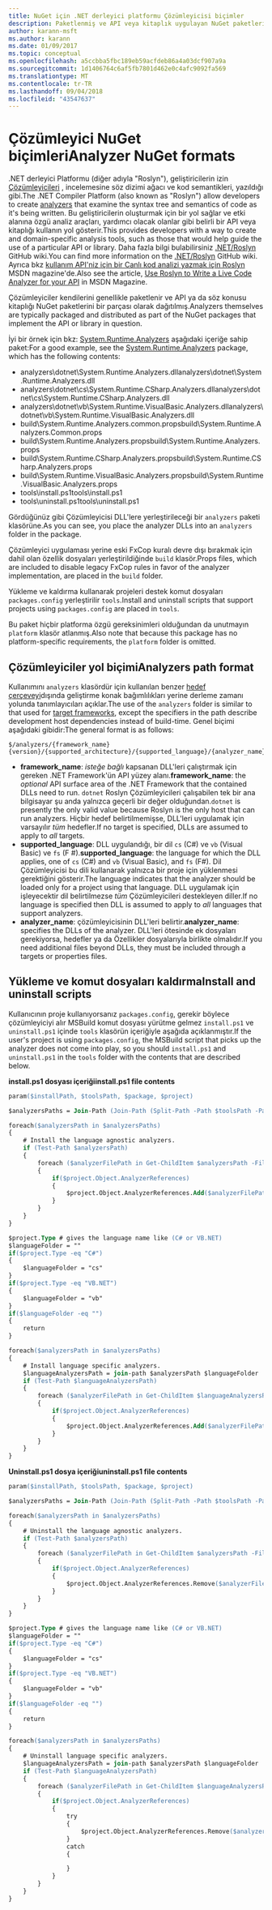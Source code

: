```yaml
---
title: NuGet için .NET derleyici platformu Çözümleyicisi biçimler
description: Paketlenmiş ve API veya kitaplık uygulayan NuGet paketleri ile dağıtılmış .NET Çözümleyicileri için kuralları.
author: karann-msft
ms.author: karann
ms.date: 01/09/2017
ms.topic: conceptual
ms.openlocfilehash: a5ccbba5fbc189eb59acfdeb86a4a03dcf907a9a
ms.sourcegitcommit: 1d1406764c6af5fb7801d462e0c4afc9092fa569
ms.translationtype: MT
ms.contentlocale: tr-TR
ms.lasthandoff: 09/04/2018
ms.locfileid: "43547637"
---
```

# <a name="analyzer-nuget-formats"></a><span data-ttu-id="de8a7-103">Çözümleyici NuGet biçimleri</span><span class="sxs-lookup"><span data-stu-id="de8a7-103">Analyzer NuGet formats</span></span>

<span data-ttu-id="de8a7-104">.NET derleyici Platformu (diğer adıyla "Roslyn"), geliştiricilerin izin [Çözümleyicileri](https://github.com/dotnet/roslyn/wiki/How-To-Write-a-C%23-Analyzer-and-Code-Fix) , incelemesine söz dizimi ağacı ve kod semantikleri, yazıldığı gibi.</span><span class="sxs-lookup"><span data-stu-id="de8a7-104">The .NET Compiler Platform (also known as "Roslyn") allow developers to create [analyzers](https://github.com/dotnet/roslyn/wiki/How-To-Write-a-C%23-Analyzer-and-Code-Fix) that examine the syntax tree and semantics of code as it's being written.</span></span> <span data-ttu-id="de8a7-105">Bu geliştiricilerin oluşturmak için bir yol sağlar ve etki alanına özgü analiz araçları, yardımcı olacak olanlar gibi belirli bir API veya kitaplığı kullanın yol gösterir.</span><span class="sxs-lookup"><span data-stu-id="de8a7-105">This provides developers with a way to create and domain-specific analysis tools, such as those that would help guide the use of a particular API or library.</span></span> <span data-ttu-id="de8a7-106">Daha fazla bilgi bulabilirsiniz [.NET/Roslyn](https://github.com/dotnet/roslyn/wiki) GitHub wiki.</span><span class="sxs-lookup"><span data-stu-id="de8a7-106">You can find more information on the [.NET/Roslyn](https://github.com/dotnet/roslyn/wiki) GitHub wiki.</span></span> <span data-ttu-id="de8a7-107">Ayrıca bkz [kullanım API'niz için bir Canlı kod analizi yazmak için Roslyn](https://msdn.microsoft.com/magazine/dn879356.aspx) MSDN magazine'de.</span><span class="sxs-lookup"><span data-stu-id="de8a7-107">Also see the article, [Use Roslyn to Write a Live Code Analyzer for your API](https://msdn.microsoft.com/magazine/dn879356.aspx) in MSDN Magazine.</span></span>

<span data-ttu-id="de8a7-108">Çözümleyiciler kendilerini genellikle paketlenir ve API ya da söz konusu kitaplığı NuGet paketlerini bir parçası olarak dağıtılmış.</span><span class="sxs-lookup"><span data-stu-id="de8a7-108">Analyzers themselves are typically packaged and distributed as part of the NuGet packages that implement the API or library in question.</span></span>

<span data-ttu-id="de8a7-109">İyi bir örnek için bkz: [System.Runtime.Analyzers](https://www.nuget.org/packages/System.Runtime.Analyzers) aşağıdaki içeriğe sahip paket:</span><span class="sxs-lookup"><span data-stu-id="de8a7-109">For a good example, see the [System.Runtime.Analyzers](https://www.nuget.org/packages/System.Runtime.Analyzers) package, which has the following contents:</span></span>

- <span data-ttu-id="de8a7-110">analyzers\dotnet\System.Runtime.Analyzers.dll</span><span class="sxs-lookup"><span data-stu-id="de8a7-110">analyzers\dotnet\System.Runtime.Analyzers.dll</span></span>
- <span data-ttu-id="de8a7-111">analyzers\dotnet\cs\System.Runtime.CSharp.Analyzers.dll</span><span class="sxs-lookup"><span data-stu-id="de8a7-111">analyzers\dotnet\cs\System.Runtime.CSharp.Analyzers.dll</span></span>
- <span data-ttu-id="de8a7-112">analyzers\dotnet\vb\System.Runtime.VisualBasic.Analyzers.dll</span><span class="sxs-lookup"><span data-stu-id="de8a7-112">analyzers\dotnet\vb\System.Runtime.VisualBasic.Analyzers.dll</span></span>
- <span data-ttu-id="de8a7-113">build\System.Runtime.Analyzers.common.props</span><span class="sxs-lookup"><span data-stu-id="de8a7-113">build\System.Runtime.Analyzers.Common.props</span></span>
- <span data-ttu-id="de8a7-114">build\System.Runtime.Analyzers.props</span><span class="sxs-lookup"><span data-stu-id="de8a7-114">build\System.Runtime.Analyzers.props</span></span>
- <span data-ttu-id="de8a7-115">build\System.Runtime.CSharp.Analyzers.props</span><span class="sxs-lookup"><span data-stu-id="de8a7-115">build\System.Runtime.CSharp.Analyzers.props</span></span>
- <span data-ttu-id="de8a7-116">build\System.Runtime.VisualBasic.Analyzers.props</span><span class="sxs-lookup"><span data-stu-id="de8a7-116">build\System.Runtime.VisualBasic.Analyzers.props</span></span>
- <span data-ttu-id="de8a7-117">tools\install.ps1</span><span class="sxs-lookup"><span data-stu-id="de8a7-117">tools\install.ps1</span></span>
- <span data-ttu-id="de8a7-118">tools\uninstall.ps1</span><span class="sxs-lookup"><span data-stu-id="de8a7-118">tools\uninstall.ps1</span></span>

<span data-ttu-id="de8a7-119">Gördüğünüz gibi Çözümleyicisi DLL'lere yerleştirileceği bir `analyzers` paketi klasörüne.</span><span class="sxs-lookup"><span data-stu-id="de8a7-119">As you can see, you place the analyzer DLLs into an `analyzers` folder in the package.</span></span>

<span data-ttu-id="de8a7-120">Çözümleyici uygulaması yerine eski FxCop kuralı devre dışı bırakmak için dahil olan özellik dosyaları yerleştirildiğinde `build` klasör.</span><span class="sxs-lookup"><span data-stu-id="de8a7-120">Props files, which are included to disable legacy FxCop rules in favor of the analyzer implementation, are placed in the `build` folder.</span></span>

<span data-ttu-id="de8a7-121">Yükleme ve kaldırma kullanarak projeleri destek komut dosyaları `packages.config` yerleştirilir `tools`.</span><span class="sxs-lookup"><span data-stu-id="de8a7-121">Install and uninstall scripts that support projects using `packages.config` are placed in `tools`.</span></span>

<span data-ttu-id="de8a7-122">Bu paket hiçbir platforma özgü gereksinimleri olduğundan da unutmayın `platform` klasör atlanmış.</span><span class="sxs-lookup"><span data-stu-id="de8a7-122">Also note that because this package has no platform-specific requirements, the `platform` folder is omitted.</span></span>


## <a name="analyzers-path-format"></a><span data-ttu-id="de8a7-123">Çözümleyiciler yol biçimi</span><span class="sxs-lookup"><span data-stu-id="de8a7-123">Analyzers path format</span></span>

<span data-ttu-id="de8a7-124">Kullanımını `analyzers` klasördür için kullanılan benzer [hedef çerçeveyi](../create-packages/supporting-multiple-target-frameworks.md)dışında geliştirme konak bağımlılıkları yerine derleme zamanı yolunda tanımlayıcıları açıklar.</span><span class="sxs-lookup"><span data-stu-id="de8a7-124">The use of the `analyzers` folder is similar to that used for [target frameworks](../create-packages/supporting-multiple-target-frameworks.md), except the specifiers in the path describe development host dependencies instead of build-time.</span></span> <span data-ttu-id="de8a7-125">Genel biçimi aşağıdaki gibidir:</span><span class="sxs-lookup"><span data-stu-id="de8a7-125">The general format is as follows:</span></span>

    $/analyzers/{framework_name}{version}/{supported_architecture}/{supported_language}/{analyzer_name}.dll

- <span data-ttu-id="de8a7-126">**framework_name**: *isteğe bağlı* kapsanan DLL'leri çalıştırmak için gereken .NET Framework'ün API yüzey alanı.</span><span class="sxs-lookup"><span data-stu-id="de8a7-126">**framework_name**: the *optional* API surface area of the .NET Framework that the contained DLLs need to run.</span></span> <span data-ttu-id="de8a7-127">`dotnet` Roslyn Çözümleyicileri çalışabilen tek bir ana bilgisayar şu anda yalnızca geçerli bir değer olduğundan.</span><span class="sxs-lookup"><span data-stu-id="de8a7-127">`dotnet` is presently the only valid value because Roslyn is the only host that can run analyzers.</span></span> <span data-ttu-id="de8a7-128">Hiçbir hedef belirtilmemişse, DLL'leri uygulamak için varsayılır *tüm* hedefler.</span><span class="sxs-lookup"><span data-stu-id="de8a7-128">If no target is specified, DLLs are assumed to apply to *all* targets.</span></span>
- <span data-ttu-id="de8a7-129">**supported_language**: DLL uygulandığı, bir dil `cs` (C#) ve `vb` (Visual Basic) ve `fs` (F #).</span><span class="sxs-lookup"><span data-stu-id="de8a7-129">**supported_language**: the language for which the DLL applies, one of `cs` (C#) and `vb` (Visual Basic), and `fs` (F#).</span></span> <span data-ttu-id="de8a7-130">Dil Çözümleyicisi bu dili kullanarak yalnızca bir proje için yüklenmesi gerektiğini gösterir.</span><span class="sxs-lookup"><span data-stu-id="de8a7-130">The language indicates that the analyzer should be loaded only for a project using that language.</span></span> <span data-ttu-id="de8a7-131">DLL uygulamak için işleyecektir dil belirtilmezse *tüm* Çözümleyicileri destekleyen diller.</span><span class="sxs-lookup"><span data-stu-id="de8a7-131">If no language is specified then DLL is assumed to apply to *all* languages that support analyzers.</span></span>
- <span data-ttu-id="de8a7-132">**analyzer_name**: çözümleyicisinin DLL'leri belirtir.</span><span class="sxs-lookup"><span data-stu-id="de8a7-132">**analyzer_name**: specifies the DLLs of the analyzer.</span></span> <span data-ttu-id="de8a7-133">DLL'leri ötesinde ek dosyaları gerekiyorsa, hedefler ya da Özellikler dosyalarıyla birlikte olmalıdır.</span><span class="sxs-lookup"><span data-stu-id="de8a7-133">If you need additional files beyond DLLs, they must be included through a targets or properties files.</span></span>


## <a name="install-and-uninstall-scripts"></a><span data-ttu-id="de8a7-134">Yükleme ve komut dosyaları kaldırma</span><span class="sxs-lookup"><span data-stu-id="de8a7-134">Install and uninstall scripts</span></span>

<span data-ttu-id="de8a7-135">Kullanıcının proje kullanıyorsanız `packages.config`, gerekir böylece çözümleyiciyi alır MSBuild komut dosyası yürütme gelmez `install.ps1` ve `uninstall.ps1` içinde `tools` klasörün içeriğiyle aşağıda açıklanmıştır.</span><span class="sxs-lookup"><span data-stu-id="de8a7-135">If the user's project is using `packages.config`, the MSBuild script that picks up the analyzer does not come into play, so you should `install.ps1` and `uninstall.ps1` in the `tools` folder with the contents that are described below.</span></span>

<span data-ttu-id="de8a7-136">**install.ps1 dosyası içeriği**</span><span class="sxs-lookup"><span data-stu-id="de8a7-136">**install.ps1 file contents**</span></span>

```ps
param($installPath, $toolsPath, $package, $project)

$analyzersPaths = Join-Path (Join-Path (Split-Path -Path $toolsPath -Parent) "analyzers" ) * -Resolve

foreach($analyzersPath in $analyzersPaths)
{
    # Install the language agnostic analyzers.
    if (Test-Path $analyzersPath)
    {
        foreach ($analyzerFilePath in Get-ChildItem $analyzersPath -Filter *.dll)
        {
            if($project.Object.AnalyzerReferences)
            {
                $project.Object.AnalyzerReferences.Add($analyzerFilePath.FullName)
            }
        }
    }
}

$project.Type # gives the language name like (C# or VB.NET)
$languageFolder = ""
if($project.Type -eq "C#")
{
    $languageFolder = "cs"
}
if($project.Type -eq "VB.NET")
{
    $languageFolder = "vb"
}
if($languageFolder -eq "")
{
    return
}

foreach($analyzersPath in $analyzersPaths)
{
    # Install language specific analyzers.
    $languageAnalyzersPath = join-path $analyzersPath $languageFolder
    if (Test-Path $languageAnalyzersPath)
    {
        foreach ($analyzerFilePath in Get-ChildItem $languageAnalyzersPath -Filter *.dll)
        {
            if($project.Object.AnalyzerReferences)
            {
                $project.Object.AnalyzerReferences.Add($analyzerFilePath.FullName)
            }
        }
    }
}
```


<span data-ttu-id="de8a7-137">**Uninstall.ps1 dosya içeriği**</span><span class="sxs-lookup"><span data-stu-id="de8a7-137">**uninstall.ps1 file contents**</span></span>

```ps
param($installPath, $toolsPath, $package, $project)

$analyzersPaths = Join-Path (Join-Path (Split-Path -Path $toolsPath -Parent) "analyzers" ) * -Resolve

foreach($analyzersPath in $analyzersPaths)
{
    # Uninstall the language agnostic analyzers.
    if (Test-Path $analyzersPath)
    {
        foreach ($analyzerFilePath in Get-ChildItem $analyzersPath -Filter *.dll)
        {
            if($project.Object.AnalyzerReferences)
            {
                $project.Object.AnalyzerReferences.Remove($analyzerFilePath.FullName)
            }
        }
    }
}

$project.Type # gives the language name like (C# or VB.NET)
$languageFolder = ""
if($project.Type -eq "C#")
{
    $languageFolder = "cs"
}
if($project.Type -eq "VB.NET")
{
    $languageFolder = "vb"
}
if($languageFolder -eq "")
{
    return
}

foreach($analyzersPath in $analyzersPaths)
{
    # Uninstall language specific analyzers.
    $languageAnalyzersPath = join-path $analyzersPath $languageFolder
    if (Test-Path $languageAnalyzersPath)
    {
        foreach ($analyzerFilePath in Get-ChildItem $languageAnalyzersPath -Filter *.dll)
        {
            if($project.Object.AnalyzerReferences)
            {
                try
                {
                    $project.Object.AnalyzerReferences.Remove($analyzerFilePath.FullName)
                }
                catch
                {

                }
            }
        }
    }
}
```
